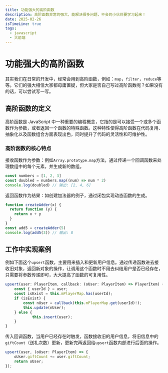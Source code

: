 ```yaml
---
title: 功能强大的高阶函数
description: 高阶函数非常的强大，能解决很多问题，不会的小伙伴要学习起来！
date: 2025-02-26
isTimeLine: true
tags:
  - javascript
  - 大前端
---
```


# 功能强大的高阶函数

其实我们在日常的开发中，经常会用到高阶函数，例如：`map`，`filter`，`reduce`等等。它们的强大相信大家都毋庸置疑，但大家是否自己写过高阶函数呢？如果没有的话，可以尝试写一写。

## 高阶函数的定义

高阶函数是 JavaScript 中一种重要的编程概念，它指的是可以接受一个或多个函数作为参数，或者返回一个函数的特殊函数。这种特性使得高阶函数在代码复用、抽象化以及函数组合方面表现出色，同时提升了代码的灵活性和可维护性。

### 高阶函数的核心特点

接收函数作为参数：例如`Array.prototype.map`方法，通过传递一个回调函数来处理数组中的每个元素，并生成新的数组。

```js
const numbers = [1, 2, 3]
const doubled = numbers.map((num) => num * 2)
console.log(doubled) // 输出: [2, 4, 6]
```

返回函数作为结果：如创建加法器的例子，通过闭包实现动态函数的生成。

```js
function createAdder(x) {
  return function (y) {
    return x + y
  }
}
const add5 = createAdder(5)
console.log(add5(3)) // 输出: 8
```

## 工作中实现案例

例如下面这个`upsert`函数，主要用来插入和更新用户信息。通过传递函数进去接收旧对象，返回新对象的操作，让调用这个函数时不用去纠结用户是否已经存在，只需要将参数传递即可，大大提高了函数的可复用性。

```js 主函数
upsert(user: PlayerItem, callback: (oUser: PlayerItem) => PlayerItem) {
    const { userId } = user;
    const isExist = this.mPlayerMap.has(userId);
    if (isExist) {
        const nUser = callback(this.mPlayerMap.get(userId)!);
        this.update(nUser);
    } else {
            this.insert(user);
    }
}
```

传入回调函数，当用户已经存在时触发，函数接收旧的用户信息，将旧信息中的`giftCount`（送礼次数）更新，更新完再返回给`upsert`函数内部进行后面的操作。

```js 外部调用
upsert(user, (oUser: PlayerItem) => {
    oUser.giftCount += user.giftCount;
    return oUser;
});
```
